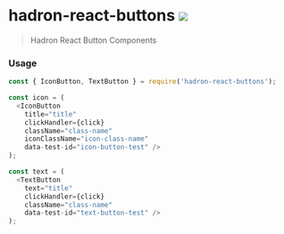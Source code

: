 # hadron-react-buttons [![][npm_img]][npm_url]

> Hadron React Button Components

### Usage

```javascript
const { IconButton, TextButton } = require('hadron-react-buttons');

const icon = (
  <IconButton
    title="title"
    clickHandler={click}
    className="class-name"
    iconClassName="icon-class-name"
    data-test-id="icon-button-test" />
);

const text = (
  <TextButton
    text="title"
    clickHandler={click}
    className="class-name"
    data-test-id="text-button-test" />
);

```

[npm_img]: https://img.shields.io/npm/v/hadron-react-buttons.svg?style=flat-square
[npm_url]: https://www.npmjs.org/package/hadron-react-buttons
